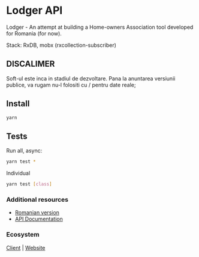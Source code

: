 # Lodger API

Lodger - An attempt at building a Home-owners Association tool developed for Romania (for now).

Stack: RxDB, mobx (rxcollection-subscriber)

## DISCALIMER

Soft-ul este inca in stadiul de dezvoltare. Pana la anuntarea versiunii publice, va rugam nu-l folositi cu / pentru date reale;

## Install

```sh
yarn
```

## Tests

Run all, async:

```sh
yarn test *
```

Individual

```sh
yarn test [class]
```

### Additional resources

- [Romanian version]()
- [API Documentation](https://lodger.ro/proiect/documentatie)

### Ecosystem

[Client]() | [Website]()
